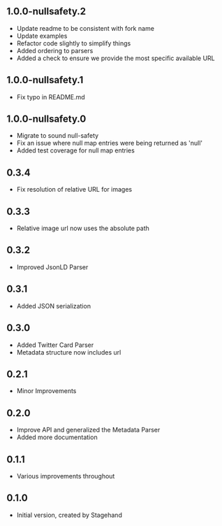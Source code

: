 ## 1.0.0-nullsafety.2

- Update readme to be consistent with fork name
- Update examples
- Refactor code slightly to simplify things
- Added ordering to parsers
- Added a check to ensure we provide the most specific available URL

## 1.0.0-nullsafety.1

- Fix typo in README.md

## 1.0.0-nullsafety.0

- Migrate to sound null-safety
- Fix an issue where null map entries were being returned as 'null'
- Added test coverage for null map entries

## 0.3.4

- Fix resolution of relative URL for images

## 0.3.3

- Relative image url now uses the absolute path

## 0.3.2

- Improved JsonLD Parser

## 0.3.1

- Added JSON serialization

## 0.3.0

- Added Twitter Card Parser
- Metadata structure now includes url

## 0.2.1

- Minor Improvements

## 0.2.0

- Improve API and generalized the Metadata Parser
- Added more documentation

## 0.1.1

- Various improvements throughout

## 0.1.0

- Initial version, created by Stagehand
